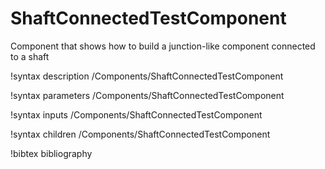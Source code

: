 # ShaftConnectedTestComponent

Component that shows how to build a junction-like component connected to a shaft

!syntax description /Components/ShaftConnectedTestComponent

!syntax parameters /Components/ShaftConnectedTestComponent

!syntax inputs /Components/ShaftConnectedTestComponent

!syntax children /Components/ShaftConnectedTestComponent

!bibtex bibliography
